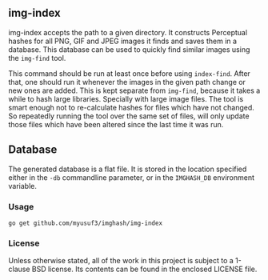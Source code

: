 ## img-index

img-index accepts the path to a given directory.
It constructs Perceptual hashes for all PNG, GIF and JPEG images it
finds and saves them in a database. This database can be used to quickly
find similar images using the `img-find` tool.

This command should be run at least once before using `index-find`.
After that, one should run it whenever the images in the given path
change or new ones are added. This is kept separate from `img-find`,
because it takes a while to hash large libraries. Specially with
large image files. The tool is smart enough not to re-calculate hashes
for files which have not changed. So repeatedly running the tool over
the same set of files, will only update those files which have been
altered since the last time it was run.


## Database

The generated database is a flat file. It is stored in the location
specified either in the `-db` commandline parameter, or in the `IMGHASH_DB`
environment variable.


### Usage

    go get github.com/myusuf3/imghash/img-index


### License

Unless otherwise stated, all of the work in this project is subject to a
1-clause BSD license. Its contents can be found in the enclosed LICENSE file.

